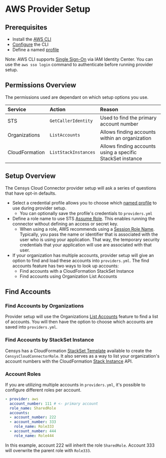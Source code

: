 # AWS Provider Setup

## Prerequisites

- Install the [AWS CLI][aws-cli]
- [Configure][aws-cli-configure] the CLI
- Define a named [profile][aws-cli-profile]

Note: AWS CLI supports [Single Sign-On][aws-cli-sso] via IAM Identity Center.
You can use the `aws sso login` command to authenticate before running
provider setup.

## Permissions Overview

The permissions used are dependant on which setup options you use.

<!-- markdownlint-disable MD013 -->
| Service | Action  | Reason |
| :--- | :--- | :--- |
| STS | `GetCallerIdentity` | Used to find the primary account number |
| Organizations | `ListAccounts` | Allows finding accounts within an organization |
| CloudFormation | `ListStackInstances` | Allows finding accounts using a specific StackSet instance |
<!-- markdownlint-enable MD013 -->

## Setup Overview

The Censys Cloud Connector provider setup will ask a series of questions that
have opt-in defaults.

<!-- markdownlint-disable MD013 -->
- Select a credential profile allows you to choose which [named profile][aws-cli-profile] to use during provider setup.
  - You can optionally save the profile's credentials to `providers.yml`
- Define a role name to use STS [Assume Role][aws-sts-assume-role]. This enables running the connector without defining an access or secret key.
  - When using a role, AWS recommends using a [Session Role Name][aws-boto3-sts]. Typically, you pass the name or identifier that is associated with the user who is using your application. That way, the temporary security credentials that your application will use are associated with that user.
- If your organization has multiple accounts, provider setup will give an option to find and load these accounts into `providers.yml`.  The find accounts feature has two ways to look up accounts:
  - Find accounts with a CloudFormation StackSet Instance
  - Find accounts using Organization List Accounts
<!-- markdownlint-enable MD013 -->

## Find Accounts

### Find Accounts by Organizations

Provider setup will use the Organizations [List Accounts][aws-organizations-list-accounts]
feature to find a list of accounts. You will then have the option to choose which
accounts are saved into `providers.yml`.

### Find Accounts by StackSet Instance

Censys has a CloudFormation [StackSet Template][stackset-template-json]
available to create the `CensysCloudConnectorRole`. It also serves as a way to
list your organization's account numbers with the CloudFormation [Stack Instance][aws-cloudformation-list-stack-instances]
API.

### Account Roles

If you are utilizing multiple accounts in `providers.yml`, it's possible to
configure different roles per account.

```yaml
- provider: aws
  account_number: 111 # <- primary account
  role_name: SharedRole
  accounts:
  - account_number: 222
  - account_number: 333
    role_name: Role333
  - account_number: 444
    role_name: Role444
```

In this example, account 222 will inherit the role `SharedRole`. Account 333
will overwrite the parent role with `Role333`.

<!-- References -->
[aws-boto3-sts]: https://boto3.amazonaws.com/v1/documentation/api/latest/reference/services/sts.html
[aws-cli]: https://docs.aws.amazon.com/cli/latest/userguide/getting-started-install.html
[aws-cli-configure]: https://docs.aws.amazon.com/cli/latest/userguide/cli-chap-configure.html
[aws-cli-profile]: https://docs.aws.amazon.com/cli/latest/userguide/cli-configure-profiles.html
[aws-cli-sso]: https://docs.aws.amazon.com/cli/latest/userguide/cli-configure-sso.html
[aws-sts-assume-role]: https://docs.aws.amazon.com/STS/latest/APIReference/API_AssumeRole.html
[aws-organizations-list-accounts]: https://docs.aws.amazon.com/organizations/latest/APIReference/API_ListAccounts.html
[aws-cloudformation-list-stack-instances]: https://docs.aws.amazon.com/AWSCloudFormation/latest/APIReference/API_ListStackInstances.html
[stackset-template-json]: https://censys-cloud-connector.s3.us-east-2.amazonaws.com/CensysRoleDeploy.json
